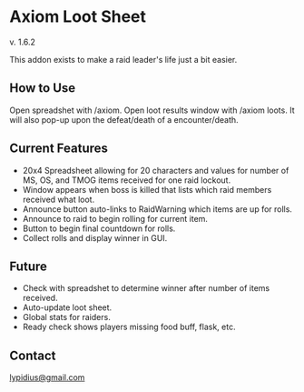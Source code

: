 # Axiom Loot Sheet
v. 1.6.2

This addon exists to make a raid leader's life just a bit easier.

## How to Use
Open spreadshet with /axiom.
Open loot results window with /axiom loots. It will also pop-up upon the defeat/death of a encounter/death.

## Current Features
* 20x4 Spreadsheet allowing for 20 characters and values for number of MS, OS, and TMOG items received for one raid lockout.
* Window appears when boss is killed that lists which raid members received what loot.
* Announce button auto-links to RaidWarning which items are up for rolls.
* Announce to raid to begin rolling for current item.
* Button to begin final countdown for rolls.
* Collect rolls and display winner in GUI.

## Future
* Check with spreadshet to determine winner after number of items received.
* Auto-update loot sheet.
* Global stats for <Axiom> raiders.
* Ready check shows players missing food buff, flask, etc.

## Contact
lypidius@gmail.com